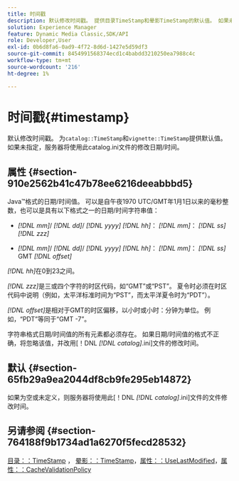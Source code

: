 ```yaml
---
title: 时间戳
description: 默认修改时间戳。 提供目录TimeStamp和晕影TimeStamp的默认值。 如果未指定，服务器将使用此catalog.ini文件的修改日期/时间。
solution: Experience Manager
feature: Dynamic Media Classic,SDK/API
role: Developer,User
exl-id: 0b6d8fa6-0ad9-4f72-8d6d-1427e5d59df3
source-git-commit: 8454991568374ecd1c4babdd3210250ea7988c4c
workflow-type: tm+mt
source-wordcount: '216'
ht-degree: 1%

---
```


# 时间戳{#timestamp}

默认修改时间戳。 为`catalog::TimeStamp`和`vignette::TimeStamp`提供默认值。 如果未指定，服务器将使用此catalog.ini文件的修改日期/时间。

## 属性 {#section-910e2562b41c47b78ee6216deeabbbd5}

Java™格式的日期/时间值。 可以是自午夜1970 UTC/GMT年1月1日以来的毫秒整数，也可以是具有以下格式之一的日期/时间字符串值：

* *[!DNL mm]*/ *[!DNL dd]*/ *[!DNL yyyy]* *[!DNL hh]*： *[!DNL mm]*： *[!DNL ss]* *[!DNL zzz]*

* *[!DNL mm]*/ *[!DNL dd]*/ *[!DNL yyyy]* *[!DNL hh]*： *[!DNL mm]*： *[!DNL ss]* GMT *[!DNL offset]*

*[!DNL hh]*&#x200B;在0到23之间。

*[!DNL zzz]*&#x200B;是三或四个字符的时区代码，如“GMT”或“PST”。 夏令时必须在时区代码中说明（例如，太平洋标准时间为“PST”，而太平洋夏令时为“PDT”）。

*[!DNL offset]*&#x200B;是相对于GMT的时区偏移，以小时或小时：分钟为单位。 例如，“PDT”等同于“GMT -7”。

字符串格式日期/时间值的所有元素都必须存在。 如果日期/时间值的格式不正确，将忽略该值，并改用[！DNL *[!DNL catalog]*.ini]文件的修改时间。

## 默认 {#section-65fb29a9ea2044df8cb9fe295eb14872}

如果为空或未定义，则服务器将使用此[！DNL *[!DNL catalog]*.ini]文件的文件修改时间。

## 另请参阅 {#section-764188f9b1734ad1a6270f5fecd28532}

[目录：：TimeStamp](../../../../../ir-api/material-cat/image-rendering-api-ref/c-ir-material-catalog/c-ir-material-data-reference/r-ir-timestamp-dataref.md#reference-6daf7973dc4f4b4e9e8165756db7c319) ， [晕影：：TimeStamp](../../../../../ir-api/material-cat/image-rendering-api-ref/c-ir-material-catalog/c-ir-vignette-map-reference/r-ir-timestamp-vignette.md#reference-d57cdd40a6a645d199dbb1d56cc85bc1)，[属性：：UseLastModified](../../../../../ir-api/material-cat/image-rendering-api-ref/c-ir-material-catalog/c-ir-attributes-reference/r-ir-uselastmodified.md#reference-d2ab628c9e004fedbd38324866dbca1d)，[属性：：CacheValidationPolicy](../../../../../ir-api/material-cat/image-rendering-api-ref/c-ir-material-catalog/c-ir-attributes-reference/r-ir-cachevalidationpolicy.md#reference-2d71679733474d8aa116db6ceba87fa4)
